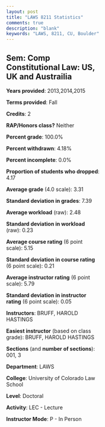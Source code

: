 ```yaml
---
layout: post
title: "LAWS 8211 Statistics"
comments: true
description: "blank"
keywords: "LAWS, 8211, CU, Boulder"
--- 
```

<head>
<script src="https://ajax.googleapis.com/ajax/libs/jquery/2.1.3/jquery.min.js"></script>
<script src="https://dl.dropboxusercontent.com/s/pc42nxpaw1ea4o9/highcharts.js?dl=0"></script>
<!-- <script src="../assets/js/highcharts.js"></script> -->
<style type="text/css">@font-face {
	font-family: "Bebas Neue";
	src: url(https://www.filehosting.org/file/details/544349/BebasNeue%20Regular.otf) format("opentype");
	}
	h1.Bebas { 
		font-family: "Bebas Neue", Verdana, Tahoma;
	}
</style>
</head>
<body>
	<div id="container" style="float: right; width: 45%; height: 88%; margin-left: 2.5%; margin-right: 2.5%;"></div>
	<script language="JavaScript">
		$(document).ready(function() {
		var chart = {type: 'column'};
		var title = {text: 'Grade Distribution'};
		var xAxis = {categories: ['A','B','C','D','F'],crosshair: true};
		var yAxis = {min: 0,title: {text: 'Percentage'}};
		var tooltip = {headerFormat: '<center><b><span style="font-size:20px">{point.key}</span></b></center>',
		               pointFormat: '<td style="padding:0"><b>{point.y:.1f}%</b></td>',
		               footerFormat: '</table>',shared: true,useHTML: true};
		var plotOptions = {column: {pointPadding: 0.0,borderWidth: 0}};  
		var credits = {enabled: false};var series= [{name: 'Percent',data: [41.3,50.0,6.52,0.0,2.17,]}];
		var json = {};
		json.chart = chart;
		json.title = title;
		json.tooltip = tooltip;
		json.xAxis = xAxis;
		json.yAxis = yAxis;  
		json.series = series;
		json.plotOptions = plotOptions;  
		json.credits = credits;
		$('#container').highcharts(json);
	});
	</script>
</body>
			   
## Sem: Comp Constitutional Law: US, UK and Austrailia

**Years provided**: 2013,2014,2015

**Terms provided**: Fall

**Credits**: 2

**RAP/Honors class?** Neither

**Percent grade**: 100.0%

**Percent withdrawn**: 4.18%

**Percent incomplete**: 0.0%

**Proportion of students who dropped**: 4.17

**Average grade** (4.0 scale): 3.31

**Standard deviation in grades**: 7.39

**Average workload** (raw): 2.48

**Standard deviation in workload** (raw): 0.23

**Average course rating** (6 point scale): 5.15

**Standard deviation in course rating** (6 point scale): 0.21

**Average instructor rating** (6 point scale): 5.79

**Standard deviation in instructor rating** (6 point scale): 0.05

**Instructors**: BRUFF, HAROLD HASTINGS

**Easiest instructor** (based on class grade): BRUFF, HAROLD HASTINGS

**Sections** (and **number of sections**): 001, 3

**Department**: LAWS

**College**: University of Colorado Law School

**Level**: Doctoral

**Activity**: LEC - Lecture

**Instructor Mode**: P  - In Person